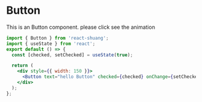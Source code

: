 # Button

This is an Button component. please click see the animation

```jsx
import { Button } from 'react-shuang';
import { useState } from 'react';
export default () => {
  const [checked, setChecked] = useState(true);

  return (
    <div style={{ width: 150 }}>
      <Button text="hello Button" checked={checked} onChange={setChecked} />
    </div>
  );
};
```
